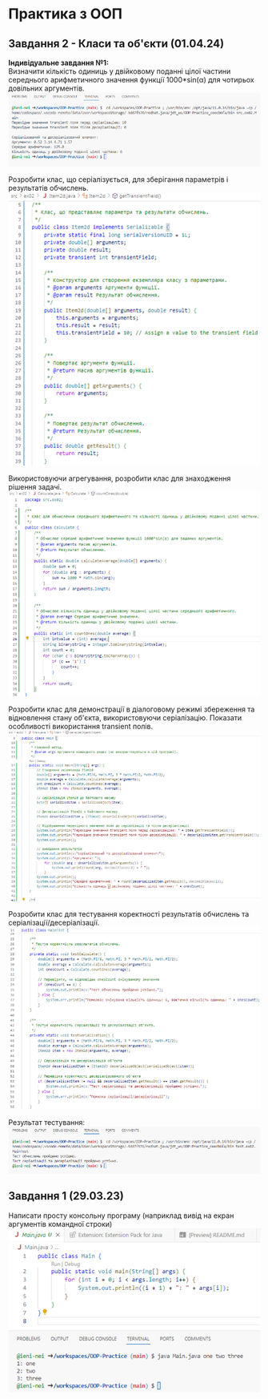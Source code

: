 # Практика з ООП
## Завдання 2 - Класи та об'єкти  (01.04.24)
**Індивідуальне завдання №1:** </br>
Визначити кількість одиниць у двійковому поданні цілої частини середнього арифметичного значення функції 1000*sin(α) для чотирьох довільних аргументів.
![](images/Task-2/Result.png)

Розробити клас, що серіалізується, для зберігання параметрів і результатів обчислень.
![](images/Task-2/Item2d.png)

Використовуючи агрегування, розробити клас для знаходження рішення задачі.
![](images/Task-2/Calculate.png)

Розробити клас для демонстрації в діалоговому режимі збереження та відновлення стану об'єкта, використовуючи серіалізацію. Показати особливості використання transient полів.
![](images/Task-2/Main.png)

Розробити клас для тестування коректності результатів обчислень та серіалізації/десеріалізації.
![](images/Task-2/MainTest.png)

Результат тестування:
![](images/Task-2/Test_Result.png)

## Завдання 1 (29.03.23)
 Написати просту консольну програму (наприклад вивід на екран аргументів командної строки)
![](images/Task-1/Task-1.png)